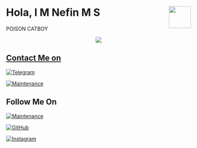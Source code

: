 # Hola, I M Nefin M S<img src = https://i.pinimg.com/originals/25/d2/54/25d254df236c61306bceb86df5f671f1.gif width = 60 align = "right">

 POISON CATBOY

<a href="https://t.me/Ok_bie_bot">
<p align="center">
  <img src="https://telegra.ph/file/a8fe83551c6d1272f27b1.jpg">
</p>

## Contact Me on

 [![Telegram](https://img.shields.io/badge/Telegram-2CA5E0?style=for-the-badge&logo=telegram&logoColor=white)](https://t.me/ok_bie_bot)

 [![Maintenance](https://img.shields.io/badge/❤_CAT_HUB-%23E4405F.svg)](https://t.me/cat_of_tg)
## Follow Me On
[![Maintenance](https://img.shields.io/badge/🍫_TEAM_LAD-%23E4505F.svg)](https://t.me/Team_lad)

[![GitHub](https://img.shields.io/badge/github-%23121011.svg?style=for-the-badge&logo=github&logoColor=white)](https://github.com/Cat-of-Tg)

 
 
[![Instagram](https://img.shields.io/badge/INSTAGRAM-%23E4405F.svg?style=for-the-badge&logo=Instagram&logoColor=white)](https://instagram.com/_cat_boi._)



<!--
**Cat-of-Tg/Cat-of-Tg** is a ✨ _special_ ✨ repository because its `README.md` (this file) appears on your GitHub profile.


Im currently student on Class 9 🤭
Learning Python, java 💞
I think i will be a programmer 🙈
How to reach me: nefinmsaji@gmail.com 💥


-->
